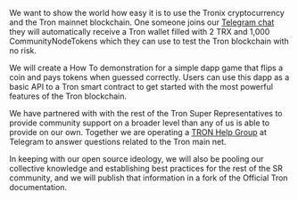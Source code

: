 We want to show the world how easy it is to use the Tronix cryptocurrency and the Tron mainnet blockchain. One someone joins our [Telegram chat](https://t.me/CommunityNode) they will automatically receive a Tron wallet filled with 2 TRX and 1,000 CommunityNodeTokens which they can use to test the Tron blockchain with no risk.

We will create a How To demonstration for a simple dapp game that flips a coin and pays tokens when guessed correctly. Users can use this dapp as a basic API to a Tron smart contract to get started with the most powerful features of the Tron blockchain.

We have partnered with with the rest of the Tron Super Representatives to provide community support on a broader level than any of us is able to provide on our own. Together we are operating a [TRON Help Group](https://t.me/TronHelp) at Telegram to answer questions related to the Tron main net. 

In keeping with our open source ideology, we will also be pooling our collective knowledge and establishing best practices for the rest of the SR community, and we will publish that information in a fork of the Official Tron documentation.
